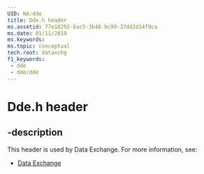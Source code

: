 ```yaml
---
UID: NA:dde
title: Dde.h header
ms.assetid: 77e18292-6ac5-3b48-bc99-37dd2d14f9ca
ms.date: 01/11/2019
ms.keywords: 
ms.topic: conceptual
tech.root: dataxchg
f1_keywords:
 - dde
 - dde/dde
---
```


# Dde.h header


## -description

This header is used by Data Exchange. For more information, see:

- [Data Exchange](../_dataxchg/index.md)

